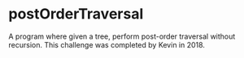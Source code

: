 # postOrderTraversal

A program where given a tree, perform post-order traversal without recursion. This challenge was completed by Kevin in 2018.
